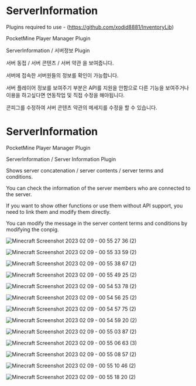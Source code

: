 # ServerInformation


Plugins required to use -
(https://github.com/xodid8881/InventoryLib)

PocketMine Player Manager Plugin

ServerInformation / 서버정보 Plugin

서버 동접 / 서버 콘텐츠 / 서버 약관 을 보여줍니다.

서버에 접속한 서버원들의 정보를 확인이 가능합니다.


서버 플레이어 정보를 보여주기 부분은 API를 지원을 안함으로 다른 기능을 보여주거나 이용을 하고싶다면 연동작업 및 직접 수정을 해야됩니다.

콘피그를 수정하여 서버 콘텐츠 약관의 메세지를 수정을 할 수 있습니다.



# ServerInformation

PocketMine Player Manager Plugin

ServerInformation / Server Information Plugin

Shows server concatenation / server contents / server terms and conditions.

You can check the information of the server members who are connected to the server.


If you want to show other functions or use them without API support, you need to link them and modify them directly.

You can modify the message in the server content terms and conditions by modifying the conpig.


![Minecraft Screenshot 2023 02 09 - 00 55 27 36 (2)](https://user-images.githubusercontent.com/26338400/217583681-5daf1b68-0ec4-4b6b-b7b7-e7050d714401.png)

![Minecraft Screenshot 2023 02 09 - 00 55 33 59 (2)](https://user-images.githubusercontent.com/26338400/217583685-687eaa16-912a-447a-a511-67a455019e3d.png)

![Minecraft Screenshot 2023 02 09 - 00 55 38 67 (2)](https://user-images.githubusercontent.com/26338400/217583690-7dd77276-a8e4-4aef-b2a3-61d23848e745.png)

![Minecraft Screenshot 2023 02 09 - 00 55 49 25 (2)](https://user-images.githubusercontent.com/26338400/217583692-2cbb25f9-079c-47c5-8b6c-cbd5414ea556.png)

![Minecraft Screenshot 2023 02 09 - 00 54 53 78 (2)](https://user-images.githubusercontent.com/26338400/217583695-07e528a8-e105-427c-965f-6a2352f5abea.png)

![Minecraft Screenshot 2023 02 09 - 00 54 56 25 (2)](https://user-images.githubusercontent.com/26338400/217583701-3b7972c9-7dca-4296-a61d-18e44763e388.png)

![Minecraft Screenshot 2023 02 09 - 00 54 57 75 (2)](https://user-images.githubusercontent.com/26338400/217583704-968d1ef7-1ac8-4a0e-942a-3505dc0da137.png)

![Minecraft Screenshot 2023 02 09 - 00 54 59 20 (2)](https://user-images.githubusercontent.com/26338400/217583710-18f3790c-2550-4da6-9ba9-fb1317bbb39e.png)

![Minecraft Screenshot 2023 02 09 - 00 55 03 87 (2)](https://user-images.githubusercontent.com/26338400/217583714-6eb0b0a0-63e1-42da-9760-1ba09fb71a3c.png)

![Minecraft Screenshot 2023 02 09 - 00 55 06 63 (3)](https://user-images.githubusercontent.com/26338400/217583718-5747ed3d-5861-40d5-9bc2-51e74f7d2d8d.png)

![Minecraft Screenshot 2023 02 09 - 00 55 08 57 (2)](https://user-images.githubusercontent.com/26338400/217583723-19cbfed9-33cc-4a93-a254-a80b39d9ce0f.png)

![Minecraft Screenshot 2023 02 09 - 00 55 10 46 (2)](https://user-images.githubusercontent.com/26338400/217583671-dffc4d04-e964-45f5-94e6-fbe13e29d753.png)

![Minecraft Screenshot 2023 02 09 - 00 55 18 20 (2)](https://user-images.githubusercontent.com/26338400/217583677-6f3bba88-dd70-4a89-9f2c-08b7221c99c4.png)
